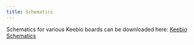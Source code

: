 ```yaml
---
title: Schematics
---
```


Schematics for various Keebio boards can be downloaded here: [Keebio Schematics](https://github.com/keebio/keebio-docs/tree/master/static/schematics)
